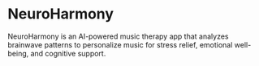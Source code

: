 # NeuroHarmony
NeuroHarmony is an AI-powered music therapy app that analyzes brainwave patterns to personalize music for stress relief, emotional well-being, and cognitive support.

